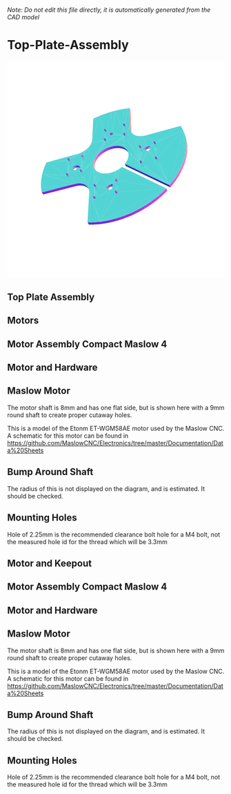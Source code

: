 ###### Note: Do not edit this file directly, it is automatically generated from the CAD model

# Top-Plate-Assembly

![](/project.svg)

## Top Plate Assembly


## Motors


## Motor Assembly Compact Maslow 4


## Motor and Hardware


## Maslow Motor


The motor shaft is 8mm and has one flat side, but is shown here with a 9mm round shaft to create proper cutaway holes.


This is a model of the Etonm ET-WGM58AE motor used by the Maslow CNC. A schematic for this motor can be found in https://github.com/MaslowCNC/Electronics/tree/master/Documentation/Data%20Sheets 


## Bump Around Shaft


The radius of this is not displayed on the diagram, and is estimated. It should be checked.


## Mounting Holes


Hole of 2.25mm is the recommended clearance bolt hole for a M4 bolt, not the measured hole id for the thread which will be 3.3mm 


## Motor and Keepout


## Motor Assembly Compact Maslow 4


## Motor and Hardware


## Maslow Motor


The motor shaft is 8mm and has one flat side, but is shown here with a 9mm round shaft to create proper cutaway holes.


This is a model of the Etonm ET-WGM58AE motor used by the Maslow CNC. A schematic for this motor can be found in https://github.com/MaslowCNC/Electronics/tree/master/Documentation/Data%20Sheets 


## Bump Around Shaft


The radius of this is not displayed on the diagram, and is estimated. It should be checked.


## Mounting Holes


Hole of 2.25mm is the recommended clearance bolt hole for a M4 bolt, not the measured hole id for the thread which will be 3.3mm 


